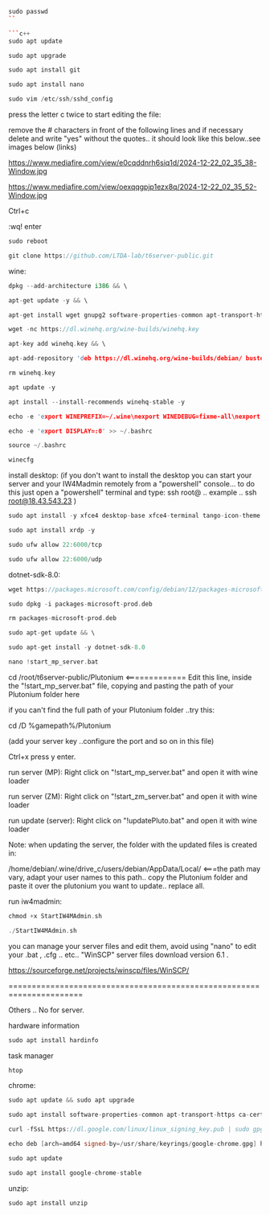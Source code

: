 ```c++
sudo passwd
``

```c++
sudo apt update
```
```c++
sudo apt upgrade
```
```c++
sudo apt install git
```
```c++
sudo apt install nano
```
```c++
sudo vim /etc/ssh/sshd_config
```

press the letter c twice to start editing the file:


remove the # characters in front of the following lines and if necessary delete and write "yes" without the quotes.. it should look like this below..see images below (links)

https://www.mediafire.com/view/e0cqddnrh6siq1d/2024-12-22_02_35_38-Window.jpg

https://www.mediafire.com/view/oexqqgpjp1ezx8q/2024-12-22_02_35_52-Window.jpg


Ctrl+c

:wq! enter

```c++
sudo reboot
```


```c++
git clone https://github.com/LTDA-lab/t6server-public.git
```

wine:
```c++
dpkg --add-architecture i386 && \
```
```c++
apt-get update -y && \
```
```c++
apt-get install wget gnupg2 software-properties-common apt-transport-https curl -y
  ```
  
```c++
wget -nc https://dl.winehq.org/wine-builds/winehq.key
```
```c++
apt-key add winehq.key && \
```
```c++
apt-add-repository 'deb https://dl.winehq.org/wine-builds/debian/ buster main'
```
```c++
rm winehq.key
```

```c++
apt update -y
```
```c++
apt install --install-recommends winehq-stable -y 
```
```c++
echo -e 'export WINEPREFIX=~/.wine\nexport WINEDEBUG=fixme-all\nexport WINEARCH=win64' >> ~/.bashrc
```
```c++
echo -e 'export DISPLAY=:0' >> ~/.bashrc
```
```c++
source ~/.bashrc
```
```c++
winecfg
```

install desktop: (if you don't want to install the desktop you can start your server and your IW4Madmin remotely from a "powershell" console... to do this just open a "powershell" terminal and type: ssh root@<vps ip> .. example .. ssh root@18.43.543.23 )


```c++
sudo apt install -y xfce4 desktop-base xfce4-terminal tango-icon-theme
```
```c++
sudo apt install xrdp -y
```

```c++
sudo ufw allow 22:6000/tcp
```
```c++
sudo ufw allow 22:6000/udp
```

dotnet-sdk-8.0:
```c++
wget https://packages.microsoft.com/config/debian/12/packages-microsoft-prod.deb -O packages-microsoft-prod.deb
```
```c++
sudo dpkg -i packages-microsoft-prod.deb
```
```c++
rm packages-microsoft-prod.deb
```


```c++
sudo apt-get update && \
```
```c++
sudo apt-get install -y dotnet-sdk-8.0
```




```c++
nano !start_mp_server.bat
```

cd /root/t6server-public/Plutonium     <============= Edit this line, inside the "!start_mp_server.bat" file, copying and pasting the path of your Plutonium folder here 

if you can't find the full path of your Plutonium folder ..try this:

cd /D %gamepath%/Plutonium


(add your server key ..configure the port and so on in this file)

Ctrl+x press y enter.




run server (MP):
Right click on "!start_mp_server.bat" and open it with wine loader

run server (ZM):
Right click on "!start_zm_server.bat" and open it with wine loader


run update (server):
Right click on "!updatePluto.bat" and open it with wine loader


Note: when updating the server, the folder with the updated files is created in:

/home/debian/.wine/drive_c/users/debian/AppData/Local/  <===the path may vary, adapt your user names to this path.. copy the Plutonium folder and paste it over the plutonium you want to update.. replace all.



run iw4madmin:
```c++
chmod +x StartIW4MAdmin.sh
```
```c++
./StartIW4MAdmin.sh
```

you can manage your server files and edit them, avoid using "nano" to edit your .bat , .cfg .. etc.. "WinSCP" server files download version 6.1  .

https://sourceforge.net/projects/winscp/files/WinSCP/


======================================================================


Others .. No for server.

hardware information
```c++
sudo apt install hardinfo
```

task manager
```c++
htop
```



chrome:
```c++
sudo apt update && sudo apt upgrade
```
```c++
sudo apt install software-properties-common apt-transport-https ca-certificates curl -y
```
```c++
curl -fSsL https://dl.google.com/linux/linux_signing_key.pub | sudo gpg --dearmor | sudo tee /usr/share/keyrings/google-chrome.gpg >> /dev/null
```
```c++
echo deb [arch=amd64 signed-by=/usr/share/keyrings/google-chrome.gpg] http://dl.google.com/linux/chrome/deb/ stable main | sudo tee /etc/apt/sources.list.d/google-chrome.list
```
```c++
sudo apt update
```
```c++
sudo apt install google-chrome-stable
```



unzip:

```c++
sudo apt install unzip
```
